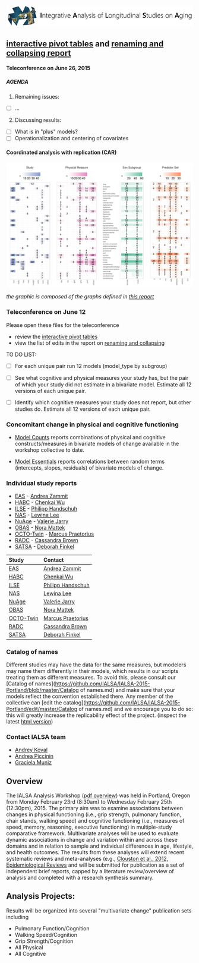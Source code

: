 
[![logl](libs/images/ialsa_long.png)](http://www.ialsa.org/)

[interactive pivot tables](http://shiny.ouhsc.edu/IALSA-2015-Portland/shiny/pivotTable) and [renaming and collapsing report](http://htmlpreview.github.io/?https://github.com/IALSA/IALSA-2015-Portland/blob/master/reports/rename_collapse/Track_renaming.html) 
- 
#### Teleconference on June 26, 2015

##### AGENDA

1. Remaining issues:  
  - [ ] ...  
2. Discussing results:  
 - [ ] What is in "plus" models?  
 - [ ] Operationalization and centering of covariates

#### Coordinated analysis with replication (CAR)
 ![model space 5D](./reports/model_space/figure_modelSpace5D/dashboard_tile_graph-1.png)

*the graphic is composed of the graphs defined in [this report](http://htmlpreview.github.io/?https://github.com/IALSA/IALSA-2015-Portland/blob/master/reports/overlap_search_graphs/VisualizingOverlap.html)*

### Teleconference on June 12

Please open these files for the teleconference  
- review the [interactive pivot tables](http://shiny.ouhsc.edu/IALSA-2015-Portland/shiny/pivotTable)  
- view the list of edits in the report on [renaming and collapsing](http://htmlpreview.github.io/?https://github.com/IALSA/IALSA-2015-Portland/blob/master/reports/rename_collapse/Track_renaming.html)  

TO DO LIST:  
 - [ ] For each unique pair run 12 models (model_type by subgroup)
 - [ ] See what cognitive and physical measures your study has, but the pair of which your study did not estimate in a bivariate model. Estimate all 12 versions of each unique pair. 
 - [ ] Identify which cognitive measures your study does not report, but other studies do.  Estimate all 12 versions of each unique pair. 



### Concomitant change in physical and cognitive functioning

-  [Model Counts](http://htmlpreview.github.io/?https://github.com/IALSA/IALSA-2015-Portland/blob/master/reports/counts.html) reports combinations of physical and cognitive constructs/measures in bivariate models of change available in the workshop collective to date. 


- [Model Essentials](http://htmlpreview.github.io/?https://github.com/IALSA/IALSA-2015-Portland/blob/master/reports/essentials.html) reports correlations between random terms (intercepts, slopes, residuals) of bivariate models of change. 

### Individual study reports

- [EAS](http://htmlpreview.github.io/?https://github.com/IALSA/IALSA-2015-Portland/blob/master/reports/individual/eas.html) - [Andrea Zammit](mailto:Andrea.Zammit@einstein.yu.edu)
- [HABC](http://htmlpreview.github.io/?https://github.com/IALSA/IALSA-2015-Portland/blob/master/reports/individual/habc.html) - [Chenkai Wu](mailto:chenkai.wu2010@gmail.com) 
- [ILSE](http://htmlpreview.github.io/?https://github.com/IALSA/IALSA-2015-Portland/blob/master/reports/individual/ilse.html) - [Philipp Handschuh](mailto:philipp.handschuh@uni-ulm.de)
- [NAS](http://htmlpreview.github.io/?https://github.com/IALSA/IALSA-2015-Portland/blob/master/reports/individual/nas.html) - [Lewina Lee](mailto:lewina@bu.edu)
- [NuAge](http://htmlpreview.github.io/?https://github.com/IALSA/IALSA-2015-Portland/blob/master/reports/individual/nuage.html) - [Valerie Jarry ](mailto:valerie.jarry@umontreal.ca )
- [OBAS](http://htmlpreview.github.io/?https://github.com/IALSA/IALSA-2015-Portland/blob/master/reports/individual/obas.html) - [Nora Mattek](mailto:mattekn@ohsu.edu) 
- [OCTO-Twin](http://htmlpreview.github.io/?https://github.com/IALSA/IALSA-2015-Portland/blob/master/reports/individual/octo.html) - [Marcus Praetorius](mailto:marcus.praetorius@psy.gu.se)
- [RADC](http://htmlpreview.github.io/?https://github.com/IALSA/IALSA-2015-Portland/blob/master/reports/individual/radc.html) - [Cassandra Brown](mailto:clb@uvic.ca)
- [SATSA](http://htmlpreview.github.io/?https://github.com/IALSA/IALSA-2015-Portland/blob/master/reports/individual/satsa.html) - [Deborah Finkel](mailto:dfinkel@ius.edu)


| Study | Contact |
| :---- | :------ |
| [EAS](http://htmlpreview.github.io/?https://github.com/IALSA/IALSA-2015-Portland/blob/master/reports/individual/eas.html) | [Andrea Zammit](mailto:Andrea.Zammit@einstein.yu.edu) |
| [HABC](http://htmlpreview.github.io/?https://github.com/IALSA/IALSA-2015-Portland/blob/master/reports/individual/habc.html) | [Chenkai Wu](mailto:chenkai.wu2010@gmail.com) |
| [ILSE](http://htmlpreview.github.io/?https://github.com/IALSA/IALSA-2015-Portland/blob/master/reports/individual/ilse.html) | [Philipp Handschuh](mailto:philipp.handschuh@uni-ulm.de) |
| [NAS](http://htmlpreview.github.io/?https://github.com/IALSA/IALSA-2015-Portland/blob/master/reports/individual/nas.html) | [Lewina Lee](mailto:lewina@bu.edu) |
| [NuAge](http://htmlpreview.github.io/?https://github.com/IALSA/IALSA-2015-Portland/blob/master/reports/individual/nuage.html) | [Valerie Jarry ](mailto:valerie.jarry@umontreal.ca ) |
| [OBAS](http://htmlpreview.github.io/?https://github.com/IALSA/IALSA-2015-Portland/blob/master/reports/individual/obas.html) | [Nora Mattek](mailto:mattekn@ohsu.edu) |
| [OCTO-Twin](http://htmlpreview.github.io/?https://github.com/IALSA/IALSA-2015-Portland/blob/master/reports/individual/octo.html) | [Marcus Praetorius](mailto:marcus.praetorius@psy.gu.se) |
| [RADC](http://htmlpreview.github.io/?https://github.com/IALSA/IALSA-2015-Portland/blob/master/reports/individual/radc.html) | [Cassandra Brown](mailto:clb@uvic.ca) |
| [SATSA](http://htmlpreview.github.io/?https://github.com/IALSA/IALSA-2015-Portland/blob/master/reports/individual/satsa.html) | [Deborah Finkel](mailto:dfinkel@ius.edu) |


### Catalog of names  
  Different studies may have the data for the same measures, but modelers may name them differently in their models, which results in our scripts treating them as different measures. To avoid this, please consult our [Catalog of names](https://github.com/IALSA/IALSA-2015-Portland/blob/master/Catalog of names.md) and make sure that your models reflect the convention established there. Any member of the collective can [edit the catalog](https://github.com/IALSA/IALSA-2015-Portland/edit/master/Catalog of names.md) and we encourage you to do so: this will greatly increase the replicability effect of the project. (inspect the latest [html version](http://htmlpreview.github.io/?https://github.com/IALSA/IALSA-2015-Portland/blob/master/Catalog_of_names.html)) 
  


### Contact IALSA team

 - [Andrey Koval](mailto:andkov@uvic.ca)  
 - [Andrea Piccinin](mailto:piccinin@uvic.ca)   
 - [Graciela Muniz](mailto:gm299@cam.ac.uk)  


## Overview

The IALSA Analysis Workshop ([pdf overview](https://www.dropbox.com/s/a8zmh70ybedyec6/IALSA%20Feb%202015%20Workshop%20Overview.pdf?dl=0)) was  held in Portland, Oregon from Monday February 23rd (8:30am) to Wednesday February 25th (12:30pm), 2015. The primary aim was to examine associations between changes in physical functioning (i.e., grip strength, pulmonary function, chair stands, walking speed) and cognitive functioning (i.e., measures of speed, memory, reasoning, executive functioning) in multiple-study comparative framework. Multivariate analyses will be used to evaluate dynamic associations in change and variation within and across these domains and in relation to sample and individual differences in age, lifestyle, and health outcomes. The results from these analyses will extend recent systematic reviews and meta-analyses (e.g., [Clouston et al., 2012, Epidemiological Reviews](https://www.dropbox.com/s/vfe7u2ez5oxp3ev/Clouston_2013_Epidemiol%20Rev.pdf?dl=0) and will be submitted for publication as a set of independent brief reports, capped by a literature review/overview of analysis and completed with a research synthesis summary.

## Analysis Projects: 
Results will be organized into several "multivariate change" publication sets including
* Pulmonary Function/Cognition
* Walking Speed/Cognition
* Grip Strength/Cognition
* All Physical
* All Cognitive

